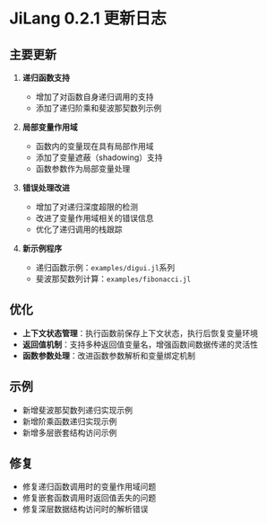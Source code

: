 # JiLang 0.2.1 更新日志

## 主要更新

1. **递归函数支持**
   - 增加了对函数自身递归调用的支持
   - 添加了递归阶乘和斐波那契数列示例

2. **局部变量作用域**
   - 函数内的变量现在具有局部作用域
   - 添加了变量遮蔽（shadowing）支持
   - 函数参数作为局部变量处理

3. **错误处理改进**
   - 增加了对递归深度超限的检测
   - 改进了变量作用域相关的错误信息
   - 优化了递归调用的栈跟踪

4. **新示例程序**
   - 递归函数示例：`examples/digui.jl`系列
   - 斐波那契数列计算：`examples/fibonacci.jl`

## 优化
- **上下文状态管理**：执行函数前保存上下文状态，执行后恢复变量环境
- **返回值机制**：支持多种返回值变量名，增强函数间数据传递的灵活性
- **函数参数处理**：改进函数参数解析和变量绑定机制

## 示例
- 新增斐波那契数列递归实现示例
- 新增阶乘函数递归实现示例
- 新增多层嵌套结构访问示例

## 修复
- 修复递归函数调用时的变量作用域问题
- 修复嵌套函数调用时返回值丢失的问题
- 修复深层数据结构访问时的解析错误
